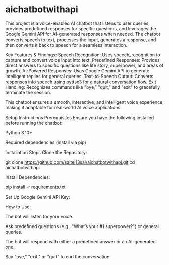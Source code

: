 # aichatbotwithapi

This project is a voice-enabled AI chatbot that listens to user queries, provides predefined responses for specific questions, and leverages the Google Gemini API for AI-generated responses when needed. The chatbot converts speech to text, processes the input, generates a response, and then converts it back to speech for a seamless interaction.

Key Features & Findings:
Speech Recognition: Uses speech_recognition to capture and convert voice input into text.
Predefined Responses: Provides direct answers to specific questions like life story, superpower, and areas of growth.
AI-Powered Responses: Uses Google Gemini API to generate intelligent replies for general queries.
Text-to-Speech Output: Converts responses into speech using pyttsx3 for a natural conversation flow.
Exit Handling: Recognizes commands like "bye," "quit," and "exit" to gracefully terminate the session.

This chatbot ensures a smooth, interactive, and intelligent voice experience, making it adaptable for real-world AI voice applications.

Setup Instructions
Prerequisites
Ensure you have the following installed before running the chatbot:

Python 3.10+

Required dependencies (install via pip)

Installation Steps
Clone the Repository:

git clone https://github.com/saitej13sai/aichatbotwithapi.git
cd aichatbotwithapi


Install Dependencies:


pip install -r requirements.txt

Set Up Google Gemini API Key:



How to Use:

The bot will listen for your voice.

Ask predefined questions (e.g., "What’s your #1 superpower?") or general queries.

The bot will respond with either a predefined answer or an AI-generated one.

Say "bye," "exit," or "quit" to end the conversation.


